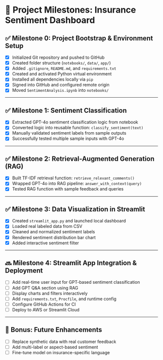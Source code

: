 # 📍 Project Milestones: Insurance Sentiment Dashboard

## ✅ Milestone 0: Project Bootstrap & Environment Setup

- [x] Initialized Git repository and pushed to GitHub
- [x] Created folder structure (`notebooks/`, `data/`, `app/`)
- [x] Added `.gitignore`, `README.md`, and `requirements.txt`
- [x] Created and activated Python virtual environment
- [x] Installed all dependencies locally via `pip`
- [x] Signed into GitHub and configured remote origin
- [x] Moved `SentimentAnalysis.ipynb` into `notebooks/`

---

## ✅ Milestone 1: Sentiment Classification

- [x] Extracted GPT-4o sentiment classification logic from notebook
- [x] Converted logic into reusable function: `classify_sentiment(text)`
- [x] Manually validated sentiment labels from sample outputs
- [x] Successfully tested multiple sample inputs with GPT-4o

---

## ✅ Milestone 2: Retrieval-Augmented Generation (RAG)

- [x] Built TF-IDF retrieval function: `retrieve_relevant_comments()`
- [x] Wrapped GPT-4o into RAG pipeline: `answer_with_context(query)`
- [x] Tested RAG function with sample feedback and queries

---

## ✅ Milestone 3: Data Visualization in Streamlit

- [x] Created `streamlit_app.py` and launched local dashboard
- [x] Loaded real labeled data from CSV
- [x] Cleaned and normalized sentiment labels
- [x] Rendered sentiment distribution bar chart
- [x] Added interactive sentiment filter

---

## 🔜 Milestone 4: Streamlit App Integration & Deployment

- [ ] Add real-time user input for GPT-based sentiment classification
- [ ] Add GPT Q&A section using RAG
- [ ] Display charts and filters interactively
- [ ] Add `requirements.txt`, `Procfile`, and runtime config
- [ ] Configure GitHub Actions for CI
- [ ] Deploy to AWS or Streamlit Cloud

---

## 🧠 Bonus: Future Enhancements

- [ ] Replace synthetic data with real customer feedback
- [ ] Add multi-label or aspect-based sentiment
- [ ] Fine-tune model on insurance-specific language